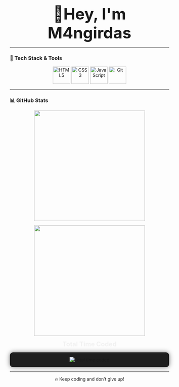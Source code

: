 <h3 align="center"><strong><span style="font-size: 50px;">🚀Hey, I'm M4ngirdas</span></strong></h3>

---

### 🚀 Tech Stack & Tools  
<p align="center">
  <img src="https://img.icons8.com/color/48/000000/html-5.png" alt="HTML5" width="55" />
  <img src="https://img.icons8.com/color/48/000000/css3.png" alt="CSS3" width="55" />
  <img src="https://img.icons8.com/color/48/000000/javascript.png" alt="JavaScript" width="55" />
  <img src="https://img.icons8.com/ios-filled/50/F05033/git.png" alt="Git" width="55" />
</p>

---

### 📊 GitHub Stats  
<p align="center">
  <img src="https://github-readme-streak-stats.herokuapp.com/?user=M4ngirdas&theme=dark&hide_border=false" width="350"/>
</p>
<p align="center">
  <img src="https://github-readme-stats.vercel.app/api/top-langs/?username=M4ngirdas&layout=compact&theme=dark&hide_border=false" width="350"/>
</p>
<p align="center">
  <span style="font-size: 20px; font-weight: bold; color: #f1f1f1;">Total Time Coded</span>
</p>
<p align="center" style="background-color: #1e1e1e; border-radius: 10px; padding: 15px; box-shadow: 0 0 15px rgba(0, 0, 0, 0.5);">
  <img src="https://wakatime.com/badge/user/227c609a-e3b1-47b1-8e8f-7e368c0b34e6.svg" alt="Total time coded" />
</p>

---

<p align="center">🔥 Keep coding and don’t give up!</p>

